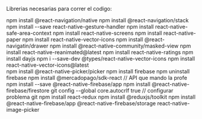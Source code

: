 Librerias necesarias para correr el codigo: 

npm install @react-navigation/native 
npm install @react-navigation/stack 
npm install --save react-native-gesture-handler 
npm install react-native-safe-area-context 
npm install react-native-screens
npm install react-native-paper
npm install react-native-vector-icons
npm install @react-navigatin/drawer
npm install @react-native-community/masked-view
npm install react-native-reanimated@latest
npm install react-native-ratings
npm install dayjs
npm i --save-dev @types/react-native-vector-icons
npm install react-native-vector-icons@latest   
npm install @react-native-picker/picker
npm install firebase npm uninstall firebase
npm install @mercadopago/sdk-react // API que mando la profe
npm install --save @react-native-firebase/app
npm install @react-native-firebase/firestore
git config --global core.autocrlf true // configurar problema git
npm install react-redux
npm install @reduxjs/toolkit
npm install @react-native-firebase/app @react-native-firebase/storage react-native-image-picker



